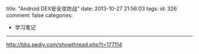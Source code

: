 title: "Android DEX安全攻防战"
date: 2013-10-27 21:56:03
tags:
id: 326
comment: false
categories:
  - 学习笔记
---

http://bbs.pediy.com/showthread.php?t=177114